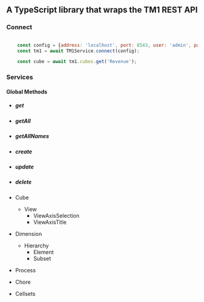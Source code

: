 ## A TypeScript library that wraps the TM1 REST API

### Connect 
``` javascript

    const config = {address: 'localhost', port: 8543, user: 'admin', password: '', ssl: true };
    const tm1 = await TM1Service.connect(config);

    const cube = await tm1.cubes.get('Revenue');

```


### Services
#### Global Methods
- ##### get 
- ##### getAll
- ##### getAllNames
- ##### create
- ##### update
- ##### delete

- Cube
    - View
        - ViewAxisSelection
        - ViewAxisTitle
- Dimension
    - Hierarchy
        - Element
        - Subset 
- Process

- Chore

- Cellsets